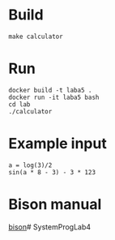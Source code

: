 # Build
```
make calculator
```

# Run
```
docker build -t laba5 .
docker run -it laba5 bash
cd lab
./calculator
```

# Example input
```
a = log(3)/2
sin(a * 8 - 3) - 3 * 123
```

# Bison manual
[bison](https://www.gnu.org/software/bison/manual/bison.html)#   S y s t e m P r o g L a b 4  
 